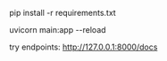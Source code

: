 pip install -r requirements.txt

uvicorn main:app --reload

try endpoints:
http://127.0.0.1:8000/docs
